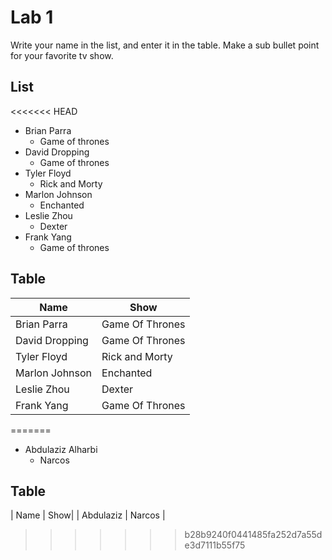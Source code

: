 # Lab 1
Write your name in the list, and enter it in the table. Make a sub bullet point for your favorite tv show.

## List
<<<<<<< HEAD
* Brian Parra
  * Game of thrones
* David Dropping
  * Game of thrones
* Tyler Floyd
    * Rick and Morty
* Marlon Johnson
    * Enchanted
* Leslie Zhou
    * Dexter
* Frank Yang
  * Game of thrones


## Table
| Name | Show|
| ------------- | ------------- |
| Brian Parra     | Game Of Thrones|
| David Dropping     | Game Of Thrones|
| Tyler Floyd | Rick and Morty|
| Marlon Johnson | Enchanted |
| Leslie Zhou | Dexter |
| Frank Yang   | Game Of Thrones|
=======
* Abdulaziz Alharbi
  * Narcos
 
 
 
## Table
| Name | Show|
| Abdulaziz | Narcos |

>>>>>>> b28b9240f0441485fa252d7a55de3d7111b55f75
